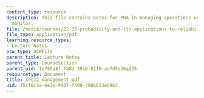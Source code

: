 ```yaml
---
content_type: resource
description: This file contains notes for PRA in managing operations using a risk
  monitor.
file: /media/courses/22-38-probability-and-its-applications-to-reliability-quality-control-and-risk-assessment-fall-2005/75cf8c3aee2a9407f400790b633eb9b3_sec12_management.pdf
file_type: application/pdf
learning_resource_types:
- Lecture Notes
ocw_type: OCWFile
parent_title: Lecture Notes
parent_type: CourseSection
parent_uid: 1e789a8f-fa8d-3916-8110-ae7d9e36ad35
resourcetype: Document
title: sec12_management.pdf
uid: 75cf8c3a-ee2a-9407-f400-790b633eb9b3
---
```

